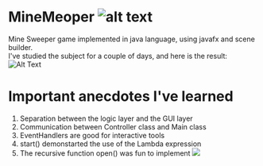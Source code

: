 # MineMeoper ![alt text](https://i.ibb.co/z4LmqVg/icon.png)
Mine Sweeper game implemented in java language,
using javafx and scene builder.\
I've studied the subject for a couple of days, and here is the result:\
![Alt Text](https://media.giphy.com/media/GdTYLwLSbT1B5Pqgg3/giphy.gif)

# Important anecdotes I've learned
1. Separation between the logic layer and the GUI layer
2. Communication between Controller class and Main class
3. EventHandlers are good for interactive tools
4. start() demonstarted the use of the Lambda expression
5. The recursive function open() was fun to implement <img src="https://img.icons8.com/ios/25/000000/cool--v3.png"/>

